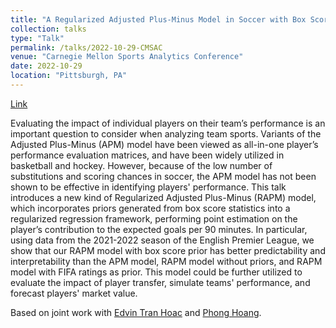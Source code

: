 ```yaml
---
title: "A Regularized Adjusted Plus-Minus Model in Soccer with Box Score Prior"
collection: talks
type: "Talk"
permalink: /talks/2022-10-29-CMSAC
venue: "Carnegie Mellon Sports Analytics Conference"
date: 2022-10-29
location: "Pittsburgh, PA"
---
```



[Link](https://www.stat.cmu.edu/cmsac/conference/2022/)

Evaluating the impact of individual players on their team’s performance is an important question to consider when analyzing team sports. Variants of the Adjusted Plus-Minus (APM) model have been viewed as all-in-one player’s performance evaluation matrices, and have been widely utilized in basketball and hockey. However, because of the low number of substitutions and scoring chances in soccer, the APM model has not been shown to be effective in identifying players' performance. This talk introduces a new kind of Regularized Adjusted Plus-Minus (RAPM) model, which incorporates priors generated from box score statistics into a regularized regression framework, performing point estimation on the player’s contribution to the expected goals per 90 minutes. In particular, using data from the 2021-2022 season of the English Premier League, we show that our RAPM model with box score prior has better predictability and interpretability than the APM model, RAPM model without priors, and RAPM model with FIFA ratings as prior. This model could be further utilized to evaluate the impact of player transfer, simulate teams' performance, and forecast players' market value.

Based on joint work with [Edvin Tran Hoac](https://www.edvintranhoac.com/) and [Phong Hoang](https://medium.com/@IwriteDSblog).
